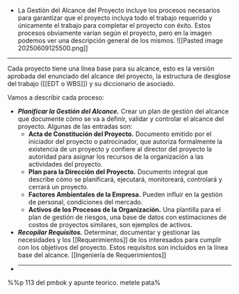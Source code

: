 - La Gestión del Alcance del Proyecto incluye los procesos necesarios para garantizar que el proyecto incluya todo el trabajo requerido y únicamente el trabajo para completar el proyecto con éxito.
Estos procesos obviamente varían según el proyecto, pero en la imagen podemos ver una descripción general de los mismos. 
![[Pasted image 20250609125500.png]]
****
Cada proyecto tiene una línea base para su alcance, esto es la versión aprobada del enunciado del alcance del proyecto, la estructura de desglose del trabajo ([[EDT o WBS]]) y su diccionario de asociado.

Vamos a describir cada proceso:
- ***Planificar la Gestión del Alcance.*** Crear un plan de gestión del alcance que documente cómo se va a definir, validar y controlar el alcance del proyecto. Algunas de las entradas son:
	- **Acta de Constitución del Proyecto.** Documento emitido por el iniciador del proyecto o patrocinador, que autoriza formalmente la existencia de un proyecto y confiere al director del proyecto la autoridad para asignar los recursos de la organización a las actividades del proyecto.
	- **Plan para la Dirección del Proyecto.** Documento integral que describe cómo se planificará, ejecutará, monitoreará, controlará y cerrará un proyecto.
	- **Factores Ambientales de la Empresa.** Pueden influir en la gestión de personal, condiciones del mercado.
	- **Activos de los Procesos de la Organización.** Una plantilla para el plan de gestión de riesgos, una base de datos con estimaciones de costos de proyectos similares, son ejemplos de activos.
- ***Recopilar Requisitos.*** Determinar, documentar y gestionar las necesidades y los [[Requerimientos]] de los interesados para cumplir con los objetivos del proyecto. Estos requisitos son incluidos en la línea base del alcance. [[Ingeniería de Requerimientos]]
- ****

%%p 113 del pmbok y apunte teorico. metele pata%